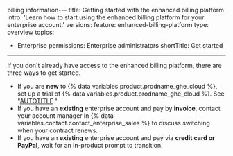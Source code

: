 billing information---
title: Getting started with the enhanced billing platform
intro: 'Learn how to start using the enhanced billing platform for your enterprise account.'
versions:
  feature: enhanced-billing-platform
type: overview
topics:
  - Enterprise
permissions: Enterprise administrators
shortTitle: Get started
---

If you don't already have access to the enhanced billing platform, there are three ways to get started.

* If you are **new** to {% data variables.product.prodname_ghe_cloud %}, set up a trial of {% data variables.product.prodname_ghe_cloud %}. See "[AUTOTITLE](/admin/overview/setting-up-a-trial-of-github-enterprise-cloud)."
* If you have an **existing** enterprise account and pay by **invoice**, contact your account manager in {% data variables.contact.contact_enterprise_sales %} to discuss switching when your contract renews.
* If you have an **existing** enterprise account and pay via **credit card or PayPal**, wait for an in-product prompt to transition.
